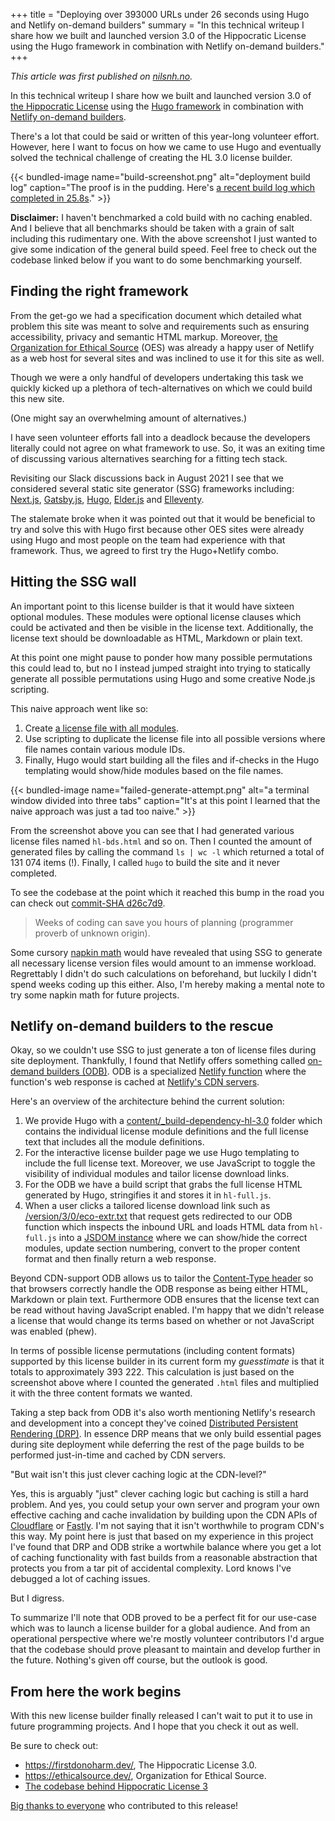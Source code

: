 +++
title = "Deploying over 393000 URLs under 26 seconds using Hugo and Netlify on-demand builders"
summary = "In this technical writeup I share how we built and launched version 3.0 of the Hippocratic License using the Hugo framework in combination with Netlify on-demand builders."
+++

_This article was first published on [nilsnh.no](https://nilsnh.no/2022/07/21/deploying-over-393000-urls-under-26-seconds-using-hugo-and-netlify-on-demand-builders/)._

In this technical writeup I share how we built and launched version 3.0 of [the Hippocratic License](https://firstdonoharm.dev/) using the [Hugo framework](https://gohugo.io/) in combination with [Netlify on-demand builders](https://docs.netlify.com/configure-builds/on-demand-builders/).<!--more-->

There's a lot that could be said or written of this year-long volunteer effort. However, here I want to focus on how we came to use Hugo and eventually solved the technical challenge of creating the HL 3.0 license builder.

{{< bundled-image name="build-screenshot.png" alt="deployment build log" caption="The proof is in the pudding. Here's [a recent build log which completed in 25.8s](https://app.netlify.com/sites/firstdonoharm/deploys/62d900576466c8000906a905)." >}}

**Disclaimer:** I haven't benchmarked a cold build with no caching enabled. And I believe that all benchmarks should be taken with a grain of salt including this rudimentary one. With the above screenshot I just wanted to give some indication of the general build speed. Feel free to check out the codebase linked below if you want to do some benchmarking yourself.

## Finding the right framework

From the get-go we had a specification document which detailed what problem this site was meant to solve and requirements such as ensuring accessibility, privacy and semantic HTML markup. Moreover, [the Organization for Ethical Source](https://ethicalsource.dev/) (OES) was already a happy user of Netlify as a web host for several sites and was inclined to use it for this site as well.

Though we were a only handful of developers undertaking this task we quickly kicked up a plethora of tech-alternatives on which we could build this new site.

(One might say an overwhelming amount of alternatives.)

I have seen volunteer efforts fall into a deadlock because the developers literally could not agree on what framework to use. So, it was an exiting time of discussing various alternatives searching for a fitting tech stack.

Revisiting our Slack discussions back in August 2021 I see that we considered several static site generator (SSG) frameworks including: [Next.js](https://nextjs.org/), [Gatsby.js](https://www.gatsbyjs.com/), [Hugo](https://gohugo.io/), [Elder.js](https://github.com/elderjs/elderjs) and [Elleventy](https://www.11ty.dev/).

The stalemate broke when it was pointed out that it would be beneficial to try and solve this with Hugo first because other OES sites were already using Hugo and most people on the team had experience with that framework. Thus, we agreed to first try the Hugo+Netlify combo.

## Hitting the SSG wall

An important point to this license builder is that it would have sixteen optional modules. These modules were optional license clauses which could be activated and then be visible in the license text. Additionally, the license text should be downloadable as HTML, Markdown or plain text.

At this point one might pause to ponder how many possible permutations this could lead to, but no I instead jumped straight into trying to statically generate all possible permutations using Hugo and some creative Node.js scripting.

This naive approach went like so:

1. Create [a license file with all modules](https://github.com/EthicalSource/hippocratic-license-3/blob/d26c7d99e5eb00bb99eee3b7f19f14a7b049a42b/content/version/3/0/license-with-all-modules.html).
1. Use scripting to duplicate the license file into all possible versions where file names contain various module IDs.
1. Finally, Hugo would start building all the files and if-checks in the Hugo templating would show/hide modules based on the file names.

{{< bundled-image name="failed-generate-attempt.png" alt="a terminal window divided into three tabs" caption="It's at this point I learned that the naive approach was just a tad too naive." >}}

From the screenshot above you can see that I had generated various license files named `hl-bds.html` and so on. Then I counted the amount of generated files by calling the command `ls | wc -l` which returned a total of 131 074 items (!). Finally, I called `hugo` to build the site and it never completed.

To see the codebase at the point which it reached this bump in the road you can check out [commit-SHA d26c7d9](https://github.com/EthicalSource/hippocratic-license-3/tree/d26c7d99e5eb00bb99eee3b7f19f14a7b049a42b).

> Weeks of coding can save you hours of planning (programmer proverb of unknown origin).

Some cursory [napkin math](https://www.youtube.com/watch?v=IxkSlnrRFqc) would have revealed that using SSG to generate all necessary license version files would amount to an immense workload. Regrettably I didn't do such calculations on beforehand, but luckily I didn't spend weeks coding up this either. Also, I'm hereby making a mental note to try some napkin math for future projects.

## Netlify on-demand builders to the rescue

Okay, so we couldn't use SSG to just generate a ton of license files during site deployment. Thankfully, I found that Netlify offers something called [on-demand builders (ODB)](https://docs.netlify.com/configure-builds/on-demand-builders/). ODB is a specialized [Netlify function](https://www.netlify.com/products/functions/) where the function's web response is cached at [Netlify's CDN servers](https://www.netlify.com/blog/2016/04/15/make-your-site-faster-with-netlifys-intelligent-cdn/).

Here's an overview of the architecture behind the current solution:

1. We provide Hugo with a [content/\_build-dependency-hl-3.0](https://github.com/EthicalSource/hippocratic-license-3/tree/f1e4e2613b07ef2242085b0729de1636ea509d3c/content/_build-dependency-hl-3.0) folder which contains the individual license module definitions and the full license text that includes all the module definitions.
1. For the interactive license builder page we use Hugo templating to include the full license text. Moreover, we use JavaScript to toggle the visibility of individual modules and tailor license download links.
1. For the ODB we have a build script that grabs the full license HTML generated by Hugo, stringifies it and stores it in `hl-full.js`.
1. When a user clicks a tailored license download link such as [/version/3/0/eco-extr.txt](https://firstdonoharm.dev/version/3/0/eco-extr.txt) that request gets redirected to our ODB function which inspects the inbound URL and loads HTML data from `hl-full.js` into a [JSDOM instance](https://github.com/jsdom/jsdom) where we can show/hide the correct modules, update section numbering, convert to the proper content format and then finally return a web response.

Beyond CDN-support ODB allows us to tailor the [Content-Type header](https://developer.mozilla.org/en-US/docs/Web/HTTP/Headers/Content-Type) so that browsers correctly handle the ODB response as being either HTML, Markdown or plain text. Furthermore ODB ensures that the license text can be read without having JavaScript enabled. I'm happy that we didn't release a license that would change its terms based on whether or not JavaScript was enabled (phew).

In terms of possible license permutations (including content formats) supported by this license builder in its current form my _guesstimate_ is that it totals to approximately 393 222. This calculation is just based on the screenshot above where I counted the generated `.html` files and multiplied it with the three content formats we wanted.

Taking a step back from ODB it's also worth mentioning Netlify's research and development into a concept they've coined [Distributed Persistent Rendering (DRP)](https://www.netlify.com/blog/2021/04/14/distributed-persistent-rendering-a-new-jamstack-approach-for-faster-builds/). In essence DRP means that we only build essential pages during site deployment while deferring the rest of the page builds to be performed just-in-time and cached by CDN servers.

"But wait isn't this just clever caching logic at the CDN-level?"

Yes, this is arguably "just" clever caching logic but caching is still a hard problem. And yes, you could setup your own server and program your own effective caching and cache invalidation by building upon the CDN APIs of [Cloudflare](https://api.cloudflare.com/) or [Fastly](https://developer.fastly.com/reference/api/). I'm not saying that it isn't worthwhile to program CDN's this way. My point here is just that based on my experience in this project I've found that DRP and ODB strike a wortwhile balance where you get a lot of caching functionality with fast builds from a reasonable abstraction that protects you from a tar pit of accidental complexity. Lord knows I've debugged a lot of caching issues.

But I digress.

To summarize I'll note that ODB proved to be a perfect fit for our use-case which was to launch a license builder for a global audience. And from an operational perspective where we're mostly volunteer contributors I'd argue that the codebase should prove pleasant to maintain and develop further in the future. Nothing's given off course, but the outlook is good.

## From here the work begins

With this new license builder finally released I can't wait to put it to use in future programming projects. And I hope that you check it out as well.

Be sure to check out:

- https://firstdonoharm.dev/, The Hippocratic License 3.0.
- https://ethicalsource.dev/, Organization for Ethical Source.
- [The codebase behind Hippocratic License 3](https://github.com/EthicalSource/hippocratic-license-3)

[Big thanks to everyone](https://twitter.com/EthicalOSS/status/1538957062348103682) who contributed to this release!
